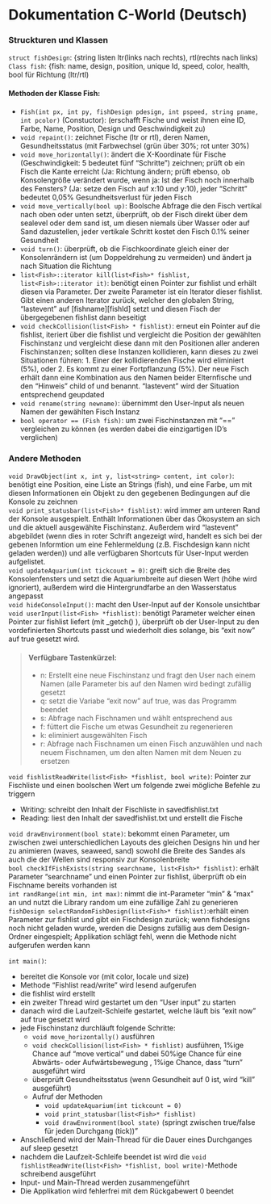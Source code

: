 # Dokumentation C-World (Deutsch)  
### Struckturen und Klassen  
`struct fishDesign`: {string listen ltr(links nach rechts), rtl(rechts nach links)  
`Class fish`: {fish: name, design, position, unique Id, speed, color, health, bool für Richtung (ltr/rtl)  

#### Methoden der Klasse Fish:  
  * `Fish(int px, int py, fishDesign pdesign, int pspeed, string pname, int pcolor)` (Constuctor): (erschafft Fische und weist ihnen eine ID, Farbe, Name, Position, Design und Geschwindigkeit zu)  
  * `void repaint()`: zeichnet Fische (ltr or rtl), deren Namen, Gesundheitsstatus (mit Farbwechsel (grün über 30%; rot unter 30%)   
  * `void move_horizontally()`: ändert die X-Koordinate für Fische (Geschwindigkeit: 5 bedeutet fünf “Schritte”) zeichnen; prüft ob ein Fisch die Kante erreicht (Ja: Richtung ändern; prüft ebenso, ob Konsolengröße verändert wurde, wenn ja: Ist der Fisch noch innerhalb des Fensters? (Ja: setze den Fisch auf x:10 und y:10), jeder “Schritt” bedeutet 0,05% Gesundheitsverlust für jeden Fisch  
  * `void move_vertically(bool up)`: Boolsche Abfrage die den Fisch vertikal nach oben oder unten setzt, überprüft, ob der Fisch direkt über dem sealevel oder dem sand ist, um diesen niemals über Wasser oder auf Sand dazustellen, jeder vertikale Schritt kostet den Fisch 0.1% seiner Gesundheit  
  * `void turn()`: überprüft, ob die Fischkoordinate gleich einer der Konsolenrändern ist (um Doppeldrehung zu vermeiden) und ändert ja nach Situation die Richtung  
  * `list<Fish>::iterator kill(list<Fish>* fishlist, list<Fish>::iterator it)`: benötigt einen Pointer zur fishlist und erhält diesen via Parameter. Der zweite Parameter ist ein Iterator dieser fishlist. Gibt einen anderen Iterator zurück, welcher den globalen String, “lastevent” auf [fishname][fishId] setzt und diesen Fisch der übergegebenen fishlist dann beseitigt  
  * `void checkCollision(list<Fish> * fishlist)`: erneut ein Pointer auf die fishlist, iteriert über die fishlist und vergleicht die Position der gewählten Fischinstanz und vergleicht diese dann mit den Positionen aller anderen Fischinstanzen; sollten diese Instanzen kollidieren, kann dieses zu zwei Situationen führen:  1. Einer der kollidierenden Fische wird eliminiert (5%), oder 2. Es kommt zu einer Fortpflanzung (5%). Der neue Fisch erhält dann eine Kombination aus den Namen beider Elternfische und den “Hinweis” child of und benannt. “lastevent” wird der Situation entsprechend geupdated  
  * `void rename(string newname)`: übernimmt den User-Input als neuen Namen der gewählten Fisch Instanz  
  * `bool operator == (Fish fish)`: um zwei Fischinstanzen mit “==” vergleichen zu können (es werden dabei die einzigartigen ID’s verglichen)  

### Andere Methoden  
`void DrawObject(int x, int y, list<string> content, int color)`: benötigt eine Position, eine Liste an Strings (fish), und eine Farbe, um mit diesen Informationen ein Objekt zu den gegebenen Bedingungen auf die Konsole zu zeichnen   
`void print_statusbar(list<Fish>* fishlist)`: wird immer am unteren Rand der Konsole ausgespielt. Enthält Informationen über das Ökosystem an sich und die aktuell ausgewählte Fischinstanz. Außerdem wird “lastevent” abgebildet (wenn dies in roter Schrift angezeigt wird, handelt es sich bei der gebenen Informtion um eine Fehlermeldung (z.B. Fischdesign kann nicht geladen werden)) und alle verfügbaren Shortcuts für User-Input werden aufgelistet.   
`void updateAquarium(int tickcount = 0)`: greift sich die Breite des Konsolenfensters und setzt die Aquariumbreite auf diesen Wert (höhe wird ignoriert), außerdem wird die Hintergrundfarbe an den Wasserstatus angepasst    
`void hideConsoleInput()`: macht den User-Input auf der Konsole unsichtbar    
`void userInput(list<Fish> *fishlist)`: benötigt Parameter welcher einen Pointer zur fishlist liefert (mit  _getch() ), überprüft ob der User-Input zu den vordefinierten Shortcuts passt und wiederholt dies solange, bis  “exit now” auf true gesetzt wird.    
> #### Verfügbare Tastenkürzel:  
> *	n: Erstellt eine neue Fischinstanz und fragt den User nach einem Namen (alle Parameter bis auf den Namen wird bedingt zufällig gesetzt  
> *	q: setzt die Variabe “exit now” auf true, was das Programm beendet  
> *	s: Abfrage nach Fischnamen und wählt entsprechend aus  
> *	f: füttert die Fische um etwas Gesundheit zu regenerieren  
> *	k: eliminiert ausgewählten Fisch  
> *	r: Abfrage nach Fischnamen um einen Fisch anzuwählen und nach neuem Fischnamen, um den alten Namen mit dem Neuen zu ersetzen  

`void fishlistReadWrite(list<Fish> *fishlist, bool write)`: Pointer zur Fischliste und einen boolschen Wert um folgende zwei mögliche Befehle zu triggern   
 * Writing: schreibt den Inhalt der Fischliste in savedfishlist.txt  
 * Reading: liest den Inhalt der savedfishlist.txt und erstellt die Fische   
 
`void drawEnvironment(bool state)`: bekommt einen Parameter, um zwischen zwei unterschiedlichen Layouts des gleichen Designs hin und her zu animieren (waves, seaweed, sand) sowohl die Breite des Sandes als auch die der Wellen sind responsiv zur Konsolenbreite  
`bool checkIfFishExists(string searchname, list<Fish>* fishlist)`: erhält Parameter “searchname” und einen Pointer zur fishlist, überprüft ob ein Fischname bereits vorhanden ist  
`int randRange(int min, int max)`: nimmt die int-Parameter “min” & “max” an und nutzt die Library random um eine zufällige Zahl zu generieren  
`fishDesign selectRandomFishDesign(list<Fish>* fishlist)`:erhält einen Parameter zur fishlist und gibt ein Fischdesign zurück; wenn fishdesigns noch nicht geladen wurde, werden die Designs zufällig aus dem Design-Ordner eingespielt; Applikation schlägt fehl, wenn die Methode nicht aufgerufen werden kann  
 
`int main()`:  
* bereitet die Konsole vor (mit color, locale und size)  
* Methode “Fishlist read/write” wird lesend aufgerufen  
* die fishlist wird erstellt  
* ein zweiter Thread wird gestartet um den “User input” zu starten  
* danach wird die Laufzeit-Schleife gestartet, welche läuft bis “exit now” auf true gesetzt wird  
* jede Fischinstanz durchläuft folgende Schritte:  
  * `void move_horizontally()` ausführen 
  * `void checkCollision(list<Fish> * fishlist)` ausführen, 1%ige Chance auf “move vertical” und dabei 50%ige Chance für eine Abwärts- oder Aufwärtsbewegung , 1%ige Chance, dass “turn” ausgeführt wird  
  * überprüft Gesundheitsstatus (wenn Gesundheit auf 0 ist, wird “kill” ausgeführt)  
  * Aufruf der Methoden  
    * `void updateAquarium(int tickcount = 0)`
    * `void print_statusbar(list<Fish>* fishlist)`
    * `void drawEnvironment(bool state)` (springt zwischen true/false für jeden Durchgang (tick))”  
* Anschließend wird der Main-Thread für die Dauer eines Durchganges auf sleep gesetzt  
* nachdem die Laufzeit-Schleife beendet ist wird die `void fishlistReadWrite(list<Fish> *fishlist, bool write)`-Methode schreibend ausgeführt  
* Input- und Main-Thread werden zusammengeführt   
*	Die Applikation wird fehlerfrei mit dem Rückgabewert 0 beendet  

